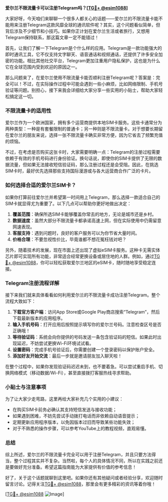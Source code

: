 **爱尔兰不限流量卡可以注册Telegram吗？[[TG💪+ @esim1088](https://t.me/s/esim1088)]**

大家好呀，今天咱们来聊聊一个很多人都关心的话题——爱尔兰的不限流量卡能不能用来注册Telegram这款风靡全球的通讯软件呢？其实，这个问题看似简单，但背后涉及不少细节和小技巧。如果你正计划在爱尔兰生活或者旅行，又想用Telegram保持联系，那这篇文章一定不能错过！

首先，让我们了解一下Telegram是个什么样的应用。Telegram是一款功能强大的即时通讯工具，它不仅支持文字聊天、语音通话和视频通话，还提供了许多安全加密的功能。相比其他社交平台，Telegram更加注重用户隐私保护，这也是为什么它在全球范围内受到欢迎的原因之一。

那么问题来了，在爱尔兰使用不限流量卡能否顺利注册Telegram呢？答案是：完全可以！不过，在实际操作过程中可能会遇到一些小麻烦，比如网络限制、手机号验证等问题。别担心，接下来我会详细给大家分享一些实用的小贴士，帮助大家轻松搞定这一切。

### 不限流量卡的适用性

爱尔兰作为一个欧洲国家，拥有多个运营商提供本地SIM卡服务。这些卡通常分为两种类型：一种是有套餐限制的普通卡；另一种则是不限流量卡。对于想要长期留在爱尔兰的朋友来说，选择一张不限流量卡确实非常方便，因为它省去了频繁充值的烦恼。

不过，在考虑是否购买这张卡时，大家需要明确一点：Telegram的注册过程需要依赖于有效的手机号码进行身份验证。换句话说，即使你的SIM卡提供了无限的数据流量，但如果无法接收短信验证码，那么注册过程还是会受阻。因此，在挑选SIM卡时，最好优先选择那些支持国际漫游或与各大运营商合作广泛的卡片。

### 如何选择合适的爱尔兰SIM卡？

如果你打算前往爱尔兰并希望第一时间用上Telegram，那么选择一款适合自己的SIM卡就显得尤为重要了。以下几点可以帮助你更好地做出决定：

1. **覆盖范围**：确保所选SIM卡能够覆盖你常去的地方，无论是城市还是乡村。
2. **数据速度**：虽然大部分不限流量卡都承诺高速上网，但在实际使用中仍需留意网速表现。
3. **客服支持**：遇到问题时，良好的客户服务可以为你节省大量时间。
4. **价格合理**：不要忽视性价比，毕竟谁都不想花冤枉钱对吧？

另外，随着技术的发展，现在市面上还出现了虚拟eSIM卡服务。这种卡无需实体芯片即可实现所有功能，非常适合经常更换设备或居住地的人群。例如，通过[TG💪+ @esim1088](https://t.me/s/esim1088)，你可以轻松获取爱尔兰地区的eSIM卡，随时随地享受稳定连接。

### Telegram注册流程详解

接下来我们就来具体看看如何利用爱尔兰的不限流量卡成功注册Telegram。整个流程大致如下：

1. **下载官方客户端**：访问App Store或Google Play商店搜索“Telegram”，然后下载最新版本的应用程序。
2. **输入手机号码**：打开应用后按照提示填写你的爱尔兰号码。注意检查区号是否正确哦！
3. **等待验证码**：系统会向你提供的号码发送一条包含验证码的短信。如果此时出现延迟，不妨尝试更换Wi-Fi环境试试看。
4. **设置密码**：完成手机号验证后，你需要创建一个登录密码以保护账户安全。
5. **添加好友开始交流**：最后一步就是邀请朋友加入聊天啦！

在整个过程中，如果你发现验证码迟迟未到，也不要着急。可以尝试重启手机、切换网络模式（移动数据/Wi-Fi），甚至直接拨打客服热线寻求帮助。

### 小贴士与注意事项

为了让大家少走弯路，这里再给大家补充几个实用的小建议：

- 在购买SIM卡前务必确认其支持短信发送与接收功能；
- 如果遇到困难，不妨先尝试手动拨打电话而非依赖自动语音提示；
- 定期更新应用程序版本，以免因版本过旧而导致某些功能失效；
- 对于不熟悉的操作步骤，可以参考YouTube上的教程视频，直观易懂。

### 总结

综上所述，爱尔兰的不限流量卡完全可以用于注册Telegram，并且只要方法得当，整个过程其实并不复杂。当然啦，每个人的具体情况不同，所以在实践之前还是要做好充分准备。希望这篇指南能为大家提供有价值的参考信息！

好了，关于这个话题就聊到这里吧。如果你还有其他疑问或者经验分享，欢迎随时留言讨论。记得关注[TG💪+ @esim1088](https://t.me/s/esim1088)，那里会有更多精彩的资讯等着你哦！

[[TG💪+ @esim1088](https://t.me/s/esim1088) ![Image](https://i.postimg.cc/4NQfJmqS/Snipaste-2025-05-13-00-14-12.png)]